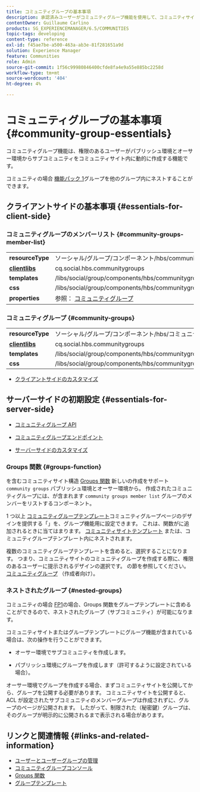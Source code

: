 ```yaml
---
title: コミュニティグループの基本事項
description: 承認済みユーザーがコミュニティグループ機能を使用して、コミュニティサイト内にサブコミュニティを動的に作成する方法を説明します。
contentOwner: Guillaume Carlino
products: SG_EXPERIENCEMANAGER/6.5/COMMUNITIES
topic-tags: developing
content-type: reference
exl-id: f45ae7be-a500-463a-ab3e-81f281651a9d
solution: Experience Manager
feature: Communities
role: Admin
source-git-commit: 1f56c99980846400cfde8fa4e9a55e885bc2258d
workflow-type: tm+mt
source-wordcount: '404'
ht-degree: 4%

---
```


# コミュニティグループの基本事項  {#community-group-essentials}

コミュニティグループ機能は、権限のあるユーザーがパブリッシュ環境とオーサー環境からサブコミュニティをコミュニティサイト内に動的に作成する機能です。

コミュニティの場合 [機能パック 1](deploy-communities.md#latestfeaturepack)グループを他のグループ内にネストすることができます。

## クライアントサイドの基本事項 {#essentials-for-client-side}

### コミュニティグループのメンバーリスト {#community-groups-member-list}

<table>
 <tbody>
  <tr>
   <td> <strong>resourceType</strong></td>
   <td>ソーシャル/グループ/コンポーネント/hbs/communitygroupmemberlist</td>
  </tr>
  <tr>
   <td> <a href="clientlibs.md"><strong>clientlibs</strong></a></td>
   <td>cq.social.hbs.communitygroups</td>
  </tr>
  <tr>
   <td> <strong>templates</strong></td>
   <td> /libs/social/group/components/hbs/communitygroupmemberlist/communitygroupmemberlist.hbs<br /> </td>
  </tr>
  <tr>
   <td> <strong>css</strong></td>
   <td> /libs/social/group/components/hbs/communitygroupmemberlist/clientlibs/memberList.css</td>
  </tr>
  <tr>
   <td><strong>properties</strong></td>
   <td>参照： <a href="creating-groups.md">コミュニティグループ</a></td>
  </tr>
 </tbody>
</table>

### コミュニティグループ {#community-groups}

<table>
 <tbody>
  <tr>
   <td> <strong>resourceType</strong></td>
   <td>ソーシャル/グループ/コンポーネント/hbs/コミュニティ グループ</td>
  </tr>
  <tr>
   <td> <a href="clientlibs.md"><strong>clientlibs</strong></a></td>
   <td>cq.social.hbs.communitygroups</td>
  </tr>
  <tr>
   <td> <strong>templates</strong></td>
   <td> /libs/social/group/components/hbs/communitygroups/communitygroups.hbs<br /> </td>
  </tr>
  <tr>
   <td> <strong>css</strong></td>
   <td> /libs/social/group/components/hbs/communitygroupmemberlist/clientlibs/communitygroups.css</td>
  </tr>
 </tbody>
</table>

* [クライアントサイドのカスタマイズ](client-customize.md)

## サーバーサイドの初期設定 {#essentials-for-server-side}

* [コミュニティグループ API](https://developer.adobe.com/experience-manager/reference-materials/6-5/javadoc/com/adobe/cq/social/group/client/api/package-summary.html)

* [コミュニティグループエンドポイント](https://developer.adobe.com/experience-manager/reference-materials/6-5/javadoc/com/adobe/cq/social/group/client/endpoints/package-summary.html)

* [サーバーサイドのカスタマイズ](server-customize.md)

### Groups 関数 {#groups-function}

を含むコミュニティサイト構造 [Groups 関数](functions.md#groups-function) 新しいの作成をサポート `community groups` パブリッシュ環境とオーサー環境から。 作成されたコミュニティグループには、が含まれます `community groups member list` グループのメンバーをリストするコンポーネント。

1 つ以上 [コミュニティグループテンプレート](tools-groups.md)コミュニティグループページのデザインを提供する「」を、グループ機能用に設定できます。 これは、関数がに追加されるときに当てはまります。 [コミュニティサイトテンプレート](sites.md) または、コミュニティグループテンプレート内にネストされます。

複数のコミュニティグループテンプレートを含めると、選択することになります。 つまり、コミュニティサイトのコミュニティグループを作成する際に、権限のあるユーザーに提示されるデザインの選択です。 の節を参照してください。 [コミュニティグループ](creating-groups.md) （作成者向け）。

### ネストされたグループ {#nested-groups}

コミュニティの場合 [FP1](deploy-communities.md#latestfeaturepack)の場合、Groups 関数をグループテンプレートに含めることができるので、ネストされたグループ（サブコミュニティ）が可能になります。

コミュニティサイトまたはグループテンプレートにグループ機能が含まれている場合は、次の操作を行うことができます。

* オーサー環境でサブコミュニティを作成します。

* パブリッシュ環境にグループを作成します（許可するように設定されている場合）。

オーサー環境でグループを作成する場合、まずコミュニティサイトを公開してから、グループを公開する必要があります。 コミュニティサイトを公開すると、ACL が設定されたサブコミュニティのメンバーグループは作成されずに、グループのページが公開されます。 したがって、制限された（秘密鍵）グループは、そのグループが明示的に公開されるまで表示される場合があります。

## リンクと関連情報 {#links-and-related-information}

* [ユーザーとユーザーグループの管理](users.md)
* [コミュニティグループコンソール](groups.md)
* [Groups 関数](functions.md#groups-function)
* [グループテンプレート](tools-groups.md)
